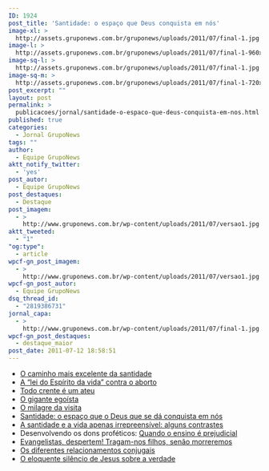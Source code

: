 ```yaml
---
ID: 1924
post_title: 'Santidade: o espaço que Deus conquista em nós'
image-xl: >
  http://assets.gruponews.com.br/gruponews/uploads/2011/07/final-1.jpg
image-l: >
  http://assets.gruponews.com.br/gruponews/uploads/2011/07/final-1-960x720.jpg
image-sq-l: >
  http://assets.gruponews.com.br/gruponews/uploads/2011/07/final-1.jpg
image-sq-m: >
  http://assets.gruponews.com.br/gruponews/uploads/2011/07/final-1-720x720.jpg
post_excerpt: ""
layout: post
permalink: >
  publicacoes/jornal/santidade-o-espaco-que-deus-conquista-em-nos.html
published: true
categories:
  - Jornal GrupoNews
tags: ""
author:
  - Equipe GrupoNews
aktt_notify_twitter:
  - 'yes'
post_autor:
  - Equipe GrupoNews
post_destaques:
  - Destaque
post_imagem:
  - >
    http://www.gruponews.com.br/wp-content/uploads/2011/07/versao1.jpg
aktt_tweeted:
  - "1"
"og:type":
  - article
wpcf-gn_post_imagem:
  - >
    http://www.gruponews.com.br/wp-content/uploads/2011/07/versao1.jpg
wpcf-gn_post_autor:
  - Equipe GrupoNews
dsq_thread_id:
  - "2819386731"
jornal_capa:
  - >
    http://www.gruponews.com.br/wp-content/uploads/2011/07/final-1.jpg
wpcf-gn_post_destaques:
  - destaque_maior
post_date: 2011-07-12 18:58:51
---
```

<ul>
	<li><a href="http://www.gruponews.com.br/2011/07/o-caminho-mais-excelente-da-santidade.html">O caminho mais excelente da santidade</a></li>
	<li><a href="http://www.gruponews.com.br/2011/07/a-lei-do-espirito-da-vida-contra-o-aborto.html">A “lei do Espírito da vida” contra o aborto</a></li>
	<li><a href="http://www.gruponews.com.br/2011/07/todo-crente-e-um-ateu.html">Todo crente é um ateu</a></li>
	<li><a href="http://www.gruponews.com.br/2011/07/o-gigante-egoista.html">O gigante egoísta</a></li>
	<li><a href="http://www.gruponews.com.br/2011/07/o-milagre-da-visita.html">O milagre da visita</a></li>
	<li><a href="http://www.gruponews.com.br/2011/07/santidade-o-espaco-que-o-deus-que-se-da-conquista-em-nos.html">Santidade: o espaço que o Deus que se dá conquista em nós</a></li>
	<li><a href="http://www.gruponews.com.br/2011/07/a-santidade-e-a-vida-apenas-irrepreensivel-alguns-contrastes.html">A santidade e a vida apenas irrepreensível: alguns contrastes</a></li>
	<li>Desenvolvendo os dons proféticos: <a href="http://www.gruponews.com.br/2011/07/quando-o-ensino-e-prejudicial-uma-enfase-exagerada-no-ministerio-da-palavra-acaba-sufocando-outros-dons.html">Quando o ensino é prejudicial</a></li>
	<li><a href="http://www.gruponews.com.br/2011/07/evangelistas-despertem-tragam-nos-filhos-senao-morreremos.html">Evangelistas, despertem! Tragam-nos filhos, senão morreremos</a></li>
	<li><a href="http://www.gruponews.com.br/2011/07/os-diferentes-relacionamentos-conjugais.html">Os diferentes relacionamentos conjugais</a></li>
	<li><a href="http://www.gruponews.com.br/2011/07/o-eloquente-silencio-de-jesus-sobre-a-verdade.html">O eloquente silêncio de Jesus sobre a verdade</a></li>
</ul>